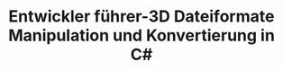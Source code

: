 ﻿---
title: Entwickler führer-3D Dateiformate Manipulation und Konvertierung in C#
linktitle: Entwickler handbuch
type: docs
weight: 20
url: /de/net/developer-guide/
description: Developer Guide Abschnitt zum Erkennen, Erstellen, Lesen, Konvertieren und Ändern von 3D Dateiformaten in C# .NET.
---
